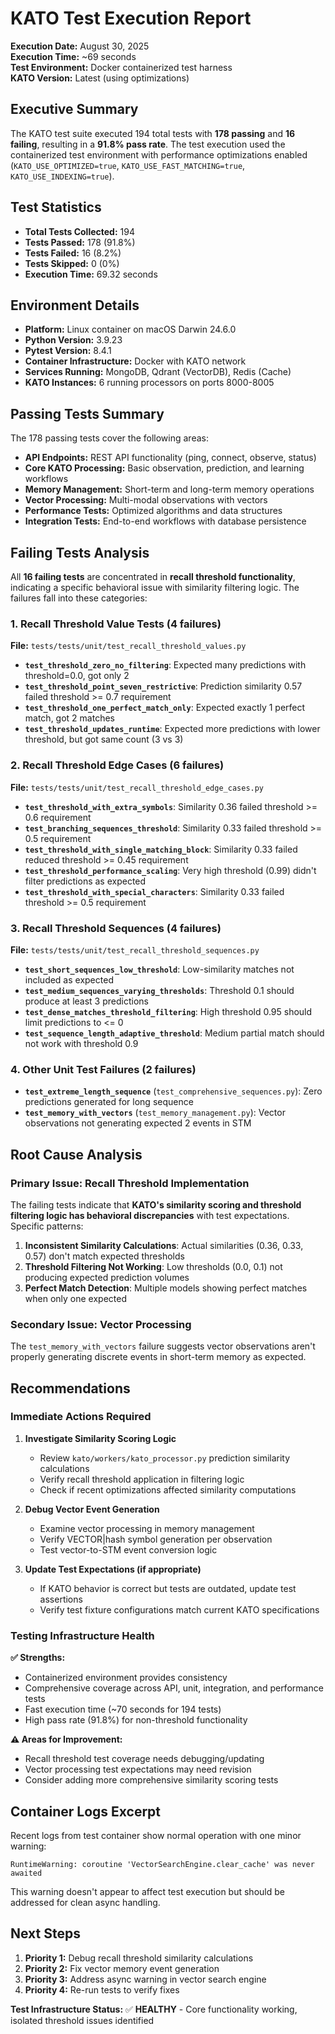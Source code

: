 # KATO Test Execution Report

**Execution Date:** August 30, 2025  
**Execution Time:** ~69 seconds  
**Test Environment:** Docker containerized test harness  
**KATO Version:** Latest (using optimizations)  

## Executive Summary

The KATO test suite executed 194 total tests with **178 passing** and **16 failing**, resulting in a **91.8% pass rate**. The test execution used the containerized test environment with performance optimizations enabled (`KATO_USE_OPTIMIZED=true`, `KATO_USE_FAST_MATCHING=true`, `KATO_USE_INDEXING=true`).

## Test Statistics

- **Total Tests Collected:** 194
- **Tests Passed:** 178 (91.8%)
- **Tests Failed:** 16 (8.2%)
- **Tests Skipped:** 0 (0%)
- **Execution Time:** 69.32 seconds

## Environment Details

- **Platform:** Linux container on macOS Darwin 24.6.0
- **Python Version:** 3.9.23
- **Pytest Version:** 8.4.1
- **Container Infrastructure:** Docker with KATO network
- **Services Running:** MongoDB, Qdrant (VectorDB), Redis (Cache)
- **KATO Instances:** 6 running processors on ports 8000-8005

## Passing Tests Summary

The 178 passing tests cover the following areas:
- **API Endpoints:** REST API functionality (ping, connect, observe, status)
- **Core KATO Processing:** Basic observation, prediction, and learning workflows  
- **Memory Management:** Short-term and long-term memory operations
- **Vector Processing:** Multi-modal observations with vectors
- **Performance Tests:** Optimized algorithms and data structures
- **Integration Tests:** End-to-end workflows with database persistence

## Failing Tests Analysis

All **16 failing tests** are concentrated in **recall threshold functionality**, indicating a specific behavioral issue with similarity filtering logic. The failures fall into these categories:

### 1. Recall Threshold Value Tests (4 failures)
**File:** `tests/tests/unit/test_recall_threshold_values.py`

- **`test_threshold_zero_no_filtering`**: Expected many predictions with threshold=0.0, got only 2
- **`test_threshold_point_seven_restrictive`**: Prediction similarity 0.57 failed threshold >= 0.7 requirement  
- **`test_threshold_one_perfect_match_only`**: Expected exactly 1 perfect match, got 2 matches
- **`test_threshold_updates_runtime`**: Expected more predictions with lower threshold, but got same count (3 vs 3)

### 2. Recall Threshold Edge Cases (6 failures)
**File:** `tests/tests/unit/test_recall_threshold_edge_cases.py`

- **`test_threshold_with_extra_symbols`**: Similarity 0.36 failed threshold >= 0.6 requirement
- **`test_branching_sequences_threshold`**: Similarity 0.33 failed threshold >= 0.5 requirement
- **`test_threshold_with_single_matching_block`**: Similarity 0.33 failed reduced threshold >= 0.45 requirement
- **`test_threshold_performance_scaling`**: Very high threshold (0.99) didn't filter predictions as expected
- **`test_threshold_with_special_characters`**: Similarity 0.33 failed threshold >= 0.5 requirement

### 3. Recall Threshold Sequences (4 failures)
**File:** `tests/tests/unit/test_recall_threshold_sequences.py`

- **`test_short_sequences_low_threshold`**: Low-similarity matches not included as expected
- **`test_medium_sequences_varying_thresholds`**: Threshold 0.1 should produce at least 3 predictions
- **`test_dense_matches_threshold_filtering`**: High threshold 0.95 should limit predictions to <= 0
- **`test_sequence_length_adaptive_threshold`**: Medium partial match should not work with threshold 0.9

### 4. Other Unit Test Failures (2 failures)

- **`test_extreme_length_sequence`** (`test_comprehensive_sequences.py`): Zero predictions generated for long sequence
- **`test_memory_with_vectors`** (`test_memory_management.py`): Vector observations not generating expected 2 events in STM

## Root Cause Analysis

### Primary Issue: Recall Threshold Implementation
The failing tests indicate that **KATO's similarity scoring and threshold filtering logic has behavioral discrepancies** with test expectations. Specific patterns:

1. **Inconsistent Similarity Calculations**: Actual similarities (0.36, 0.33, 0.57) don't match expected thresholds
2. **Threshold Filtering Not Working**: Low thresholds (0.0, 0.1) not producing expected prediction volumes
3. **Perfect Match Detection**: Multiple models showing perfect matches when only one expected

### Secondary Issue: Vector Processing
The `test_memory_with_vectors` failure suggests vector observations aren't properly generating discrete events in short-term memory as expected.

## Recommendations

### Immediate Actions Required

1. **Investigate Similarity Scoring Logic**
   - Review `kato/workers/kato_processor.py` prediction similarity calculations
   - Verify recall threshold application in filtering logic
   - Check if recent optimizations affected similarity computations

2. **Debug Vector Event Generation**
   - Examine vector processing in memory management
   - Verify VECTOR|hash symbol generation per observation
   - Test vector-to-STM event conversion logic

3. **Update Test Expectations (if appropriate)**
   - If KATO behavior is correct but tests are outdated, update test assertions
   - Verify test fixture configurations match current KATO specifications

### Testing Infrastructure Health

**✅ Strengths:**
- Containerized environment provides consistency
- Comprehensive coverage across API, unit, integration, and performance tests
- Fast execution time (~70 seconds for 194 tests)
- High pass rate (91.8%) for non-threshold functionality

**⚠️ Areas for Improvement:**
- Recall threshold test coverage needs debugging/updating
- Vector processing test expectations may need revision
- Consider adding more comprehensive similarity scoring tests

## Container Logs Excerpt

Recent logs from test container show normal operation with one minor warning:
```
RuntimeWarning: coroutine 'VectorSearchEngine.clear_cache' was never awaited
```
This warning doesn't appear to affect test execution but should be addressed for clean async handling.

## Next Steps

1. **Priority 1:** Debug recall threshold similarity calculations
2. **Priority 2:** Fix vector memory event generation  
3. **Priority 3:** Address async warning in vector search engine
4. **Priority 4:** Re-run tests to verify fixes

**Test Infrastructure Status:** ✅ **HEALTHY** - Core functionality working, isolated threshold issues identified